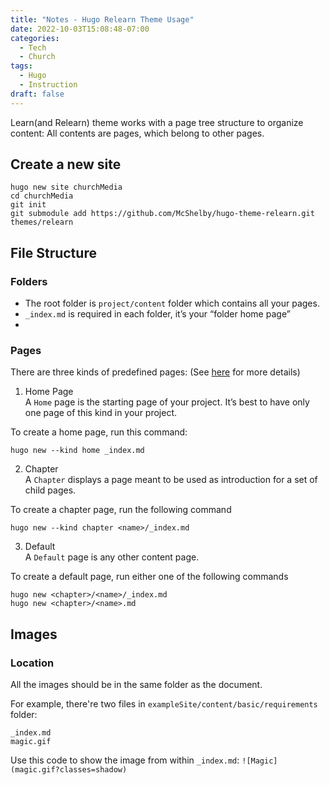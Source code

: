 ```yaml
---
title: "Notes - Hugo Relearn Theme Usage"
date: 2022-10-03T15:08:48-07:00
categories:
  - Tech
  - Church
tags:
  - Hugo
  - Instruction
draft: false
---
```


Learn(and Relearn) theme works with a page tree structure to organize content: 
All contents are pages, which belong to other pages.

## Create a new site
```
hugo new site churchMedia
cd churchMedia
git init
git submodule add https://github.com/McShelby/hugo-theme-relearn.git themes/relearn
```

## File Structure
### Folders
* The root folder is `project/content` folder which contains all your pages.
* `_index.md` is required in each folder, it’s your “folder home page”
* 

### Pages
There are three kinds of predefined pages:
(See [here](https://mcshelby.github.io/hugo-theme-relearn/cont/archetypes/) for more details)

1. Home Page<br>
A `Home` page is the starting page of your project. It’s best to have only one page of this kind in your project.

To create a home page, run this command: 
```
hugo new --kind home _index.md
```

2. Chapter<br>
A `Chapter` displays a page meant to be used as introduction for a set of child pages.

To create a chapter page, run the following command
```
hugo new --kind chapter <name>/_index.md
```

3. Default<br>
A `Default` page is any other content page.

To create a default page, run either one of the following commands
```
hugo new <chapter>/<name>/_index.md
hugo new <chapter>/<name>.md
```

## Images
### Location
All the images should be in the same folder as the document.

For example, there're two files in `exampleSite/content/basic/requirements` folder:
```
_index.md
magic.gif
```
Use this code to show the image from within `_index.md`: 
`![Magic](magic.gif?classes=shadow)`



